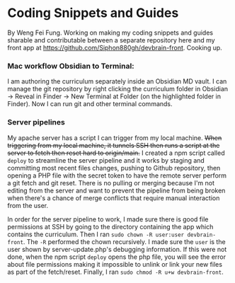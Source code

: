 # Coding Snippets and Guides

By Weng Fei Fung. Working on making my coding snippets and guides sharable and contributable between a separate repository here and my front app at https://github.com/Siphon880gh/devbrain-front. Cooking up.

### Mac workflow Obsidian to Terminal: 
I am authoring the curriculum separately inside an Obsidian MD vault. I can manage the git repository by right clicking the curriculum folder in Obsidian -> Reveal in Finder -> New Terminal at Folder (on the highlighted folder in Finder). Now I can run git and other terminal commands.

### Server pipelines
My apache server has a script I can trigger from my local machine. ~~When triggering from my local machine, it tunnels SSH then runs a script at the server to fetch then reset hard to origin/main.~~ I created a npm script called `deploy` to streamline the server pipeline and it works by staging and committing most recent files changes, pushing to Github repository, then opening a PHP file with the secret token to have the remote server perform a git fetch and git reset. There is no pulling or merging because I'm not editing from the server and want to prevent the pipeline from being broken when there's a chance of merge conflicts that require manual interaction from the user.

In order for the server pipeline to work, I made sure there is good file permissions at SSH by going to the directory containing the app which contains the curriculum. Then I ran `sudo chown -R user:user devbrain-front`. The `-R` performed the chown recursively. I made sure the `user` is the user shown by server-update.php's debugging information. If this were not done, when the npm script `deploy` opens the php file, you will see the error about file permissions making it impossible to unlink or link your new files as part of the fetch/reset. Finally, I ran `sudo chmod -R u+w devbrain-front`.